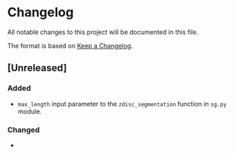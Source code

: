 # Changelog

All notable changes to this project will be documented in this file.

The format is based on [Keep a Changelog](https://keepachangelog.com/en/1.1.0/).

## [Unreleased]

### Added
- `max_length` input parameter to the `zdisc_segmentation` function in `sg.py` module.

### Changed
-

